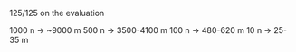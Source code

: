 125/125 on the evaluation

1000 n -> ~9000 m
500 n -> 3500-4100 m
100 n -> 480-620 m
10 n -> 25-35 m
